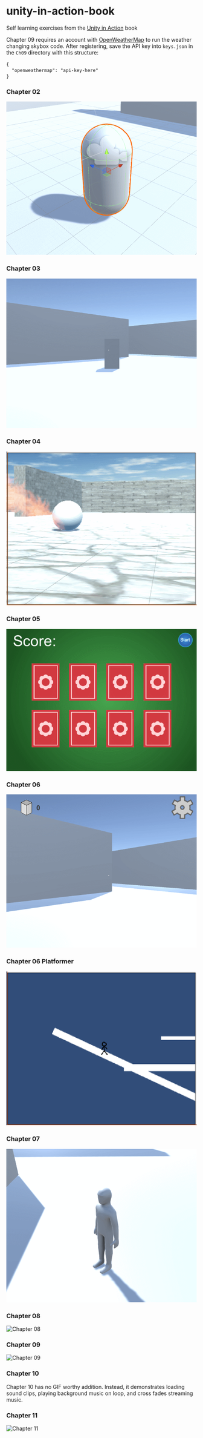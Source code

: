 # unity-in-action-book
Self learning exercises from the [Unity in Action](https://www.manning.com/books/unity-in-action) book

Chapter 09 requires an account with [OpenWeatherMap](http://openweathermap.org/) to run the weather changing skybox code. After registering, save the API key into `keys.json` in the `Ch09` directory with this structure:
```
{
  "openweathermap": "api-key-here"
}
```

### Chapter 02
![Chapter 02](https://github.com/ivanarellano/unity-in-action-book/blob/master/Ch02/ch02.gif)

### Chapter 03
![Chapter 03](https://github.com/ivanarellano/unity-in-action-book/blob/master/Ch03/ch03.gif)

### Chapter 04
![Chapter 04](https://github.com/ivanarellano/unity-in-action-book/blob/master/Ch04/ch04.gif)

### Chapter 05
![Chapter 05](https://github.com/ivanarellano/unity-in-action-book/blob/master/Ch05/ch05.gif)

### Chapter 06
![Chapter 06](https://github.com/ivanarellano/unity-in-action-book/blob/master/Ch06/ch06.gif)

### Chapter 06 Platformer
![Chapter 06 Platformer](https://github.com/ivanarellano/unity-in-action-book/blob/master/Ch06_Platformer/ch06_platformer.gif)

### Chapter 07
![Chapter 07](https://github.com/ivanarellano/unity-in-action-book/blob/master/Ch07/ch07.gif)

### Chapter 08
![Chapter 08](https://github.com/ivanarellano/unity-in-action-book/blob/master/Ch08/ch08.gif)

### Chapter 09
![Chapter 09](https://github.com/ivanarellano/unity-in-action-book/blob/master/Ch09/ch09.gif)

### Chapter 10
Chapter 10 has no GIF worthy addition. Instead, it demonstrates loading sound clips, playing background music on loop, and cross fades streaming music.

### Chapter 11
![Chapter 11](https://github.com/ivanarellano/unity-in-action-book/blob/master/Ch11/ch11.gif)
